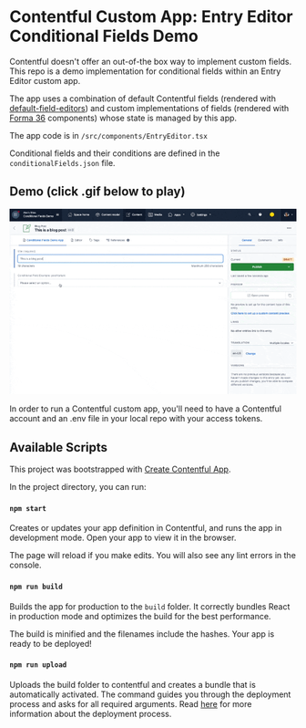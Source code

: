# Contentful Custom App: Entry Editor Conditional Fields Demo

Contentful doesn't offer an out-of-the box way to implement custom fields.
This repo is a demo implementation for conditional fields within an Entry Editor custom app.

The app uses a combination of default Contentful fields (rendered with [default-field-editors](https://contentful-field-editors.netlify.app/shared/default-field-editors)) and custom implementations of fields (rendered with [Forma 36](https://f36.contentful.com/) components) whose state is managed by this app.

The app code is in `/src/components/EntryEditor.tsx`

Conditional fields and their conditions are defined in the `conditionalFields.json` file.

## Demo (click .gif below to play)

![Entry Editor app with conditional fields demo](demo.gif)

In order to run a Contentful custom app, you'll need to have a Contentful account and an .env file in your local repo with your access tokens.

## Available Scripts

This project was bootstrapped with [Create Contentful App](https://github.com/contentful/create-contentful-app).

In the project directory, you can run:

#### `npm start`

Creates or updates your app definition in Contentful, and runs the app in development mode.
Open your app to view it in the browser.

The page will reload if you make edits.
You will also see any lint errors in the console.

#### `npm run build`

Builds the app for production to the `build` folder.
It correctly bundles React in production mode and optimizes the build for the best performance.

The build is minified and the filenames include the hashes.
Your app is ready to be deployed!

#### `npm run upload`

Uploads the build folder to contentful and creates a bundle that is automatically activated.
The command guides you through the deployment process and asks for all required arguments.
Read [here](https://www.contentful.com/developers/docs/extensibility/app-framework/create-contentful-app/#deploy-with-contentful) for more information about the deployment process.
